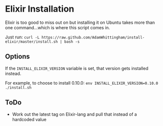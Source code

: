 Elixir Installation
===================

Elixir is too good to miss out on but installing it on Ubuntu takes more than one command...which is where this script comes in.

Just run:
`curl -L https://raw.github.com/AdamWhittingham/install-elixir/master/install.sh | bash -s`

Options
-------
If the `INSTALL_ELIXIR_VERSION` variable is set, that version gets installed instead.

For example, to choose to install 0.10.0:
`env INSTALL_ELIXIR_VERSION=0.10.0 ./install.sh`

ToDo
----
* Work out the latest tag on Elixir-lang and pull that instead of a hardcoded value
